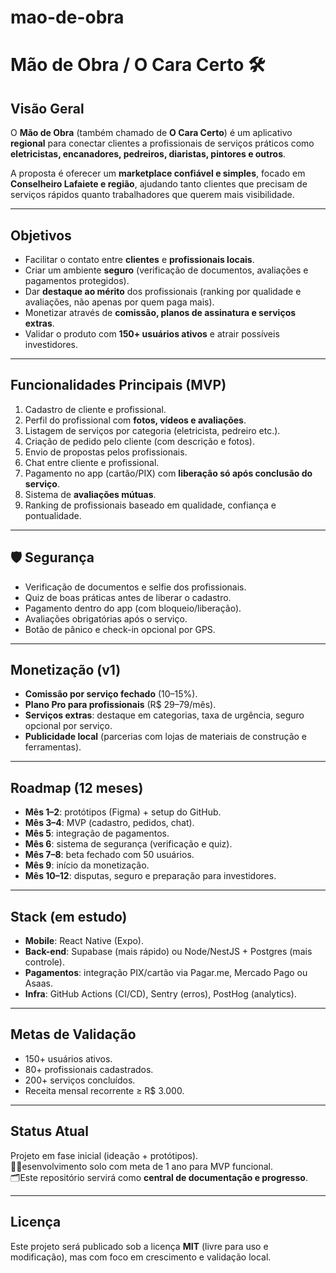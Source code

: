 # mao-de-obra
# Mão de Obra / O Cara Certo 🛠️

##  Visão Geral
O **Mão de Obra** (também chamado de **O Cara Certo**) é um aplicativo **regional** para conectar clientes a profissionais de serviços práticos como **eletricistas, encanadores, pedreiros, diaristas, pintores e outros**.  

A proposta é oferecer um **marketplace confiável e simples**, focado em **Conselheiro Lafaiete e região**, ajudando tanto clientes que precisam de serviços rápidos quanto trabalhadores que querem mais visibilidade.

---

##  Objetivos
- Facilitar o contato entre **clientes** e **profissionais locais**.
- Criar um ambiente **seguro** (verificação de documentos, avaliações e pagamentos protegidos).
- Dar **destaque ao mérito** dos profissionais (ranking por qualidade e avaliações, não apenas por quem paga mais).
- Monetizar através de **comissão, planos de assinatura e serviços extras**.
- Validar o produto com **150+ usuários ativos** e atrair possíveis investidores.

---

##  Funcionalidades Principais (MVP)
1. Cadastro de cliente e profissional.
2. Perfil do profissional com **fotos, vídeos e avaliações**.
3. Listagem de serviços por categoria (eletricista, pedreiro etc.).
4. Criação de pedido pelo cliente (com descrição e fotos).
5. Envio de propostas pelos profissionais.
6. Chat entre cliente e profissional.
7. Pagamento no app (cartão/PIX) com **liberação só após conclusão do serviço**.
8. Sistema de **avaliações mútuas**.
9. Ranking de profissionais baseado em qualidade, confiança e pontualidade.

---

## 🛡 Segurança
- Verificação de documentos e selfie dos profissionais.
- Quiz de boas práticas antes de liberar o cadastro.
- Pagamento dentro do app (com bloqueio/liberação).
- Avaliações obrigatórias após o serviço.
- Botão de pânico e check-in opcional por GPS.

---

##  Monetização (v1)
- **Comissão por serviço fechado** (10–15%).  
- **Plano Pro para profissionais** (R$ 29–79/mês).  
- **Serviços extras**: destaque em categorias, taxa de urgência, seguro opcional por serviço.  
- **Publicidade local** (parcerias com lojas de materiais de construção e ferramentas).  

---

## Roadmap (12 meses)
- **Mês 1–2**: protótipos (Figma) + setup do GitHub.  
- **Mês 3–4**: MVP (cadastro, pedidos, chat).  
- **Mês 5**: integração de pagamentos.  
- **Mês 6**: sistema de segurança (verificação e quiz).  
- **Mês 7–8**: beta fechado com 50 usuários.  
- **Mês 9**: início da monetização.  
- **Mês 10–12**: disputas, seguro e preparação para investidores.  

---

## Stack (em estudo)
- **Mobile**: React Native (Expo).  
- **Back-end**: Supabase (mais rápido) ou Node/NestJS + Postgres (mais controle).  
- **Pagamentos**: integração PIX/cartão via Pagar.me, Mercado Pago ou Asaas.  
- **Infra**: GitHub Actions (CI/CD), Sentry (erros), PostHog (analytics).  

---

##  Metas de Validação
- 150+ usuários ativos.  
- 80+ profissionais cadastrados.  
- 200+ serviços concluídos.  
- Receita mensal recorrente ≥ R$ 3.000.  

---

##  Status Atual
 Projeto em fase inicial (ideação + protótipos).  
👨‍💻esenvolvimento solo com meta de 1 ano para MVP funcional.  
🗂Este repositório servirá como **central de documentação e progresso**.  

---

##  Licença
Este projeto será publicado sob a licença **MIT** (livre para uso e modificação), mas com foco em crescimento e validação local.  
